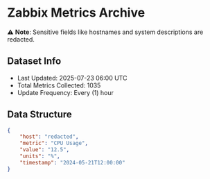 # Zabbix Metrics Archive

⚠️ **Note**: Sensitive fields like hostnames and system descriptions are redacted.

## Dataset Info
- Last Updated: 2025-07-23 06:00 UTC
- Total Metrics Collected: 1035
- Update Frequency: Every (1) hour

## Data Structure
```json
{
    "host": "redacted",
    "metric": "CPU Usage",
    "value": "12.5",
    "units": "%",
    "timestamp": "2024-05-21T12:00:00"
}
```
